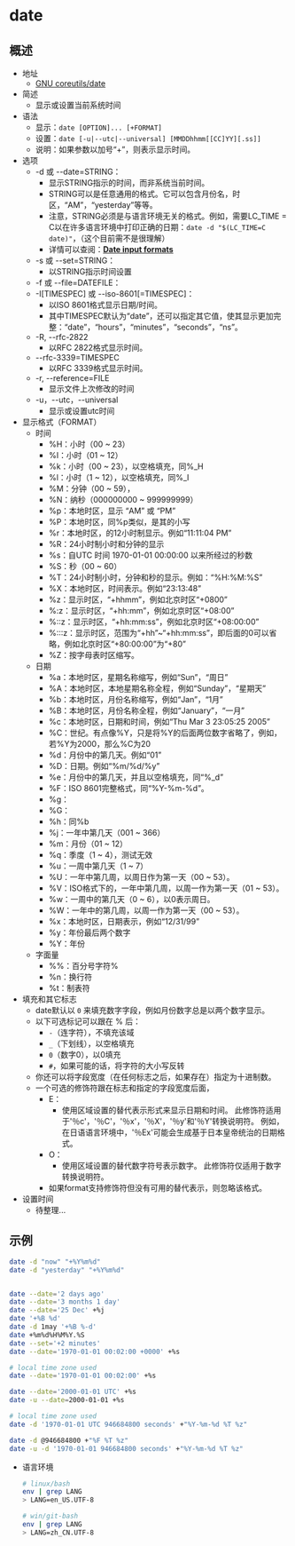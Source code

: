 # date

## 概述

<!--
时间格式转换符 
日期格式转换符 
字面格式转换符 
填充和其它标志
设置时间
date选项
date示例
 -->

- 地址
    - [GNU coreutils/date](https://www.gnu.org/software/coreutils/manual/coreutils.html#date-invocation)
- 简述
    - 显示或设置当前系统时间
- 语法
    - 显示：`date [OPTION]... [+FORMAT]`
    - 设置：`date [-u|--utc|--universal] [MMDDhhmm[[CC]YY][.ss]]`
    - 说明：如果参数以加号“+”，则表示显示时间。
- 选项
    - -d 或 --date=STRING：
        - 显示STRING指示的时间，而非系统当前时间。
        - STRING可以是任意通用的格式。它可以包含月份名，时区，“AM”，“yesterday”等等。
        - 注意，STRING必须是与语言环境无关的格式。例如，需要LC_TIME = C以在许多语言环境中打印正确的日期：`date -d "$(LC_TIME=C date)"`，（这个目前需不是很理解）
        - 详情可以查阅：**[Date input formats](https://www.gnu.org/software/coreutils/manual/coreutils.html#Date-input-formats)**
    - -s 或 --set=STRING：
        - 以STRING指示时间设置
    - -f 或 --file=DATEFILE：
    - -I[TIMESPEC] 或 --iso-8601[=TIMESPEC]：
        - 以ISO 8601格式显示日期/时间。
        - 其中TIMESPEC默认为“date”，还可以指定其它值，使其显示更加完整：“date”，“hours”，“minutes”，“seconds”，“ns”。
    - -R, --rfc-2822
        - 以RFC 2822格式显示时间。
    - --rfc-3339=TIMESPEC
        - 以RFC 3339格式显示时间。
    - -r, --reference=FILE
        - 显示文件上次修改的时间
    - -u，--utc，--universal
        - 显示或设置utc时间
- 显示格式（FORMAT）
    - 时间
        - %H：小时（00 ~ 23）
        - %I：小时（01 ~ 12）
        - %k：小时（00 ~ 23），以空格填充，同%_H
        - %l：小时（1 ~ 12），以空格填充，同%_I
        - %M：分钟（00 ~ 59），
        - %N：纳秒（000000000 ~ 999999999）
        - %p：本地时区，显示 “AM” 或 “PM”
        - %P：本地时区，同%p类似，是其的小写
        - %r：本地时区，的12小时制显示。例如“11:11:04 PM”
        - %R：24小时制小时和分钟的显示
        - %s：自UTC 时间 1970-01-01 00:00:00 以来所经过的秒数
        - %S：秒（00 ~ 60）
        - %T：24小时制小时，分钟和秒的显示。例如：“%H:%M:%S”
        - %X：本地时区，时间表示。例如“23:13:48”
        - %z：显示时区，“+hhmm”，例如北京时区“+0800”
        - %:z：显示时区，“+hh:mm”，例如北京时区“+08:00”
        - %::z：显示时区，“+hh:mm:ss”，例如北京时区“+08:00:00”
        - %:::z：显示时区，范围为“+hh”~“+hh:mm:ss”，即后面的0可以省略，例如北京时区“+80:00:00”为“+80”
        - %Z：按字母表时区缩写。
    - 日期
        - %a：本地时区，星期名称缩写，例如“Sun”，“周日”
        - %A：本地时区，本地星期名称全程，例如“Sunday”，“星期天”
        - %b：本地时区，月份名称缩写，例如“Jan”，“1月”
        - %B：本地时区，月份名称全程，例如“January”，“一月”
        - %c：本地时区，日期和时间，例如“Thu Mar  3 23:05:25 2005”
        - %C：世纪。有点像%Y，只是将%Y的后面两位数字省略了，例如，若%Y为2000，那么%C为20
        - %d：月份中的第几天。例如“01”
        - %D：日期。例如“%m/%d/%y”
        - %e：月份中的第几天，并且以空格填充，同“%_d”
        - %F：ISO 8601完整格式，同“%Y-%m-%d”。
        - %g：
        - %G：
        - %h：同%b
        - %j：一年中第几天（001 ~ 366）
        - %m：月份（01 ~ 12）
        - %q：季度（1 ~ 4），测试无效
        - %u：一周中第几天（1 ~ 7）
        - %U：一年中第几周，以周日作为第一天（00 ~ 53）。
        - %V：ISO格式下的，一年中第几周，以周一作为第一天（01 ~ 53）。
        - %w：一周中的第几天（0 ~ 6），以0表示周日。
        - %W：一年中的第几周，以周一作为第一天（00 ~ 53）。
        - %x：本地时区，日期表示，例如“12/31/99”
        - %y：年份最后两个数字
        - %Y：年份
    - 字面量
        - %%：百分号字符%
        - %n：换行符
        - %t：制表符
- 填充和其它标志
    - date默认以 `0` 来填充数字字段，例如月份数字总是以两个数字显示。
    - 以下可选标记可以跟在 % 后：
        - `-`（连字符），不填充该域
        - `_`（下划线），以空格填充
        - `0`（数字0），以0填充
        - `#`，如果可能的话，将字符的大小写反转
    - 你还可以将字段宽度（在任何标志之后，如果存在）指定为十进制数。
    - 一个可选的修饰符跟在标志和指定的字段宽度后面，
        - E：
            - 使用区域设置的替代表示形式来显示日期和时间。 此修饰符适用于'％c'，'％C'，'％x'，'％X'，'％y'和'％Y'转换说明符。 例如，在日语语言环境中，'％Ex'可能会生成基于日本皇帝统治的日期格式。
        - O：
            - 使用区域设置的替代数字符号表示数字。 此修饰符仅适用于数字转换说明符。
        - 如果format支持修饰符但没有可用的替代表示，则忽略该格式。
- 设置时间
    - 待整理...


## 示例

```sh
date -d "now" "+%Y%m%d"
date -d "yesterday" "+%Y%m%d"


date --date='2 days ago'
date --date='3 months 1 day'
date --date='25 Dec' +%j
date '+%B %d'
date -d 1may '+%B %-d'
date +%m%d%H%M%Y.%S
date --set='+2 minutes'
date --date='1970-01-01 00:02:00 +0000' +%s

# local time zone used
date --date='1970-01-01 00:02:00' +%s

date --date='2000-01-01 UTC' +%s
date -u --date=2000-01-01 +%s

# local time zone used
date -d '1970-01-01 UTC 946684800 seconds' +"%Y-%m-%d %T %z"

date -d @946684800 +"%F %T %z"
date -u -d '1970-01-01 946684800 seconds' +"%Y-%m-%d %T %z"
```

- 语言环境
    ```sh
    # linux/bash
    env | grep LANG
    > LANG=en_US.UTF-8

    # win/git-bash
    env | grep LANG
    > LANG=zh_CN.UTF-8
    ```